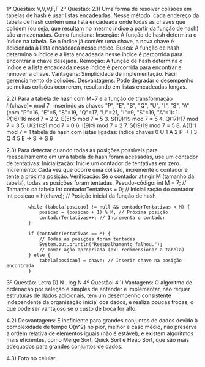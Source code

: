 1º Questão: V,V,V,F,F
2º Questão:
  2.1) Uma forma de resolver colisões em tabelas de hash é usar listas encadeadas.
       Nesse método, cada endereço da tabela de hash contém uma lista encadeada onde todas as chaves que colidem (ou seja, que resultam no mesmo índice a partir da função de hash) são armazenadas.
       Como funciona:
       Inserção: A função de hash determina o índice na tabela. Se o índice já contém uma chave, a nova chave é adicionada à lista encadeada nesse índice.
       Busca: A função de hash determina o índice e a lista encadeada nesse índice é percorrida para encontrar a chave desejada.
       Remoção: A função de hash determina o índice e a lista encadeada nesse índice é percorrida para encontrar e remover a chave.
       Vantagens:
       Simplicidade de implementação.
       Fácil gerenciamento de colisões.
       Desvantagens:
       Pode degradar o desempenho se muitas colisões ocorrerem, resultando em listas encadeadas longas.

  2.2) Para a tabela de hash com M=7 e a função de transformação ℎ(chave)= mod 7
       inserindo as chaves "P", "E", "S", "Q", "U", "I", "S", "A" (com "P"=16, "E"=5, "S"=19, "Q"=17, "U"=21, "I"=9, "S"=19, "A"=1):
       1. P(16):16 mod 7 = 2
       2. E(5):5 mod 7 = 5
       3. S(19):19 mod 7 = 5
       4. Q(17):17 mod 7 = 3
       5. U(21):21 mod 7 = 0
       6. I(9):9 mod 7 = 2
       7. S(19)19 mod 7 = 5
       8. A(1):1 mod 7 = 1
       tabela de hash com listas ligadas:
       indice             chaves
       0                  U
       1                  A
       2                  P -> I
       3                  Q
       4
       5                  E -> S -> S
       6
       
 2.3) Para detectar quando todas as posições possíveis para reespalhamento em uma tabela de hash foram acessadas, use um contador de tentativas:
         Inicialização: Inicie um contador de tentativas em zero.
         Incremento: Cada vez que ocorre uma colisão, incremente o contador e tente a próxima posição.
         Verificação: Se o contador atingir M (tamanho da tabela), todas as posições foram tentadas.
         Pseudo-código:
            int M = 7; // Tamanho da tabela
            int contadorTentativas = 0; // Inicialização do contador
            int posicao = h(chave); // Posição inicial da função de hash
            
            while (tabela[posicao] != null && contadorTentativas < M) {
                posicao = (posicao + 1) % M; // Próxima posição
                contadorTentativas++; // Incrementa o contador
            }
            
            if (contadorTentativas == M) {
                // Todas as posições foram tentadas
                System.out.println("Reespalhamento falhou.");
                // Tomar ação apropriada (ex: redimensionar a tabela)
            } else {
                tabela[posicao] = chave; // Inserir chave na posição encontrada
            }

3º Questão: Letra D) N . log N
4º Questão:
   4.1) Vantagens: O algoritmo de ordenação por seleção é simples de entender e implementar, 
        não requer estruturas de dados adicionais,
        tem um desempenho consistente independente da organização inicial dos dados, 
        e realiza poucas trocas, o que pode ser vantajoso se o custo de troca for alto.

   4.2) Desvantagens: É ineficiente para grandes conjuntos de dados devido à complexidade de tempo O(n^2) no pior, melhor e caso médio, 
        não preserva a ordem relativa de elementos iguais (não é estável), 
        e existem algoritmos mais eficientes, como Merge Sort, Quick Sort e Heap Sort, que são mais adequados para grandes conjuntos de dados.

   4.3) Foto no celular.
   
